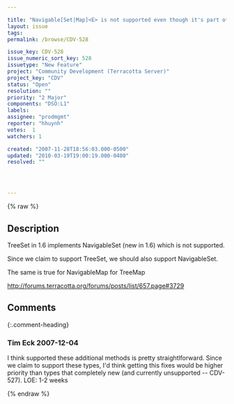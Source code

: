 ```yaml
---

title: "Navigable[Set|Map]<E> is not supported even though it's part of interfaces for Tree[Set|Map] in jdk1.6"
layout: issue
tags: 
permalink: /browse/CDV-528

issue_key: CDV-528
issue_numeric_sort_key: 528
issuetype: "New Feature"
project: "Community Development (Terracotta Server)"
project_key: "CDV"
status: "Open"
resolution: ""
priority: "2 Major"
components: "DSO:L1"
labels: 
assignee: "prodmgmt"
reporter: "hhuynh"
votes:  1
watchers: 1

created: "2007-11-28T18:56:03.000-0500"
updated: "2010-03-19T19:00:19.000-0400"
resolved: ""




---
```


{% raw %}

## Description

<div markdown="1" class="description">

TreeSet in 1.6 implements NavigableSet<E>  (new in 1.6) which is not supported.

Since we claim to support TreeSet, we should also support NavigableSet<E>. 

The same is true for NavigableMap for TreeMap

http://forums.terracotta.org/forums/posts/list/657.page#3729

</div>

## Comments


{:.comment-heading}
### **Tim Eck** <span class="date">2007-12-04</span>

<div markdown="1" class="comment">

I think supported these additional methods is pretty straightlforward. Since we claim to support these types, I'd think getting this fixes would be higher priority than types that completely new (and currently unsupported -- CDV-527). LOE: 1-2 weeks


</div>



{% endraw %}
